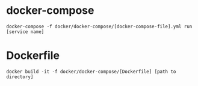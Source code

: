 # docker-compose

```
docker-compose -f docker/docker-compose/[docker-compose-file].yml run [service name]
```

# Dockerfile
```
docker build -it -f docker/docker-compose/[Dockerfile] [path to directory]
```
